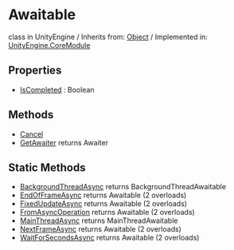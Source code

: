 # Awaitable
class in UnityEngine
 / Inherits from: <a href="https://docs.unity3d.com/6000.1/Documentation/ScriptReference/Object.html">Object</a> / Implemented in: <a href="https://docs.unity3d.com/6000.1/Documentation/ScriptReference/UnityEngine.CoreModule.html">UnityEngine.CoreModule</a>

## Properties
- <a href="https://docs.unity3d.com/6000.1/Documentation/ScriptReference/Awaitable-IsCompleted.html">IsCompleted</a> : Boolean

## Methods
- <a href="https://docs.unity3d.com/6000.1/Documentation/ScriptReference/Awaitable.Cancel.html">Cancel</a>
- <a href="https://docs.unity3d.com/6000.1/Documentation/ScriptReference/Awaitable.GetAwaiter.html">GetAwaiter</a> returns Awaiter

## Static Methods
- <a href="https://docs.unity3d.com/6000.1/Documentation/ScriptReference/Awaitable.BackgroundThreadAsync.html">BackgroundThreadAsync</a> returns BackgroundThreadAwaitable
- <a href="https://docs.unity3d.com/6000.1/Documentation/ScriptReference/Awaitable.EndOfFrameAsync.html">EndOfFrameAsync</a> returns Awaitable (2 overloads)
- <a href="https://docs.unity3d.com/6000.1/Documentation/ScriptReference/Awaitable.FixedUpdateAsync.html">FixedUpdateAsync</a> returns Awaitable (2 overloads)
- <a href="https://docs.unity3d.com/6000.1/Documentation/ScriptReference/Awaitable.FromAsyncOperation.html">FromAsyncOperation</a> returns Awaitable (2 overloads)
- <a href="https://docs.unity3d.com/6000.1/Documentation/ScriptReference/Awaitable.MainThreadAsync.html">MainThreadAsync</a> returns MainThreadAwaitable
- <a href="https://docs.unity3d.com/6000.1/Documentation/ScriptReference/Awaitable.NextFrameAsync.html">NextFrameAsync</a> returns Awaitable (2 overloads)
- <a href="https://docs.unity3d.com/6000.1/Documentation/ScriptReference/Awaitable.WaitForSecondsAsync.html">WaitForSecondsAsync</a> returns Awaitable (2 overloads)
